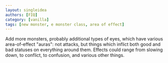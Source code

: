 ```yaml
---
layout: singleidea
authors: [FIQ]
category: [vanilla]
tags: [new monster, e monster class, area of effect]
---
```

Add more monsters, probably additional types of eyes, which have various
area-of-effect "auras": not attacks, but things which inflict both good and bad
statuses on everything around them. Effects could range from slowing down, to
conflict, to confusion, and various other things.
